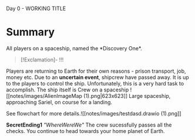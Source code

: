Day 0 -  WORKING TITLE

<h1>Summary</h1>
All players on a spaceship, named the *Discovery One*. 

>[!Exclamation]- !!!

Players are returning to Earth for their own reasons - prison transport, job, money etc. 
Due to an **uncertain event**, shipcrew have passed away. It is up to the players to control the ship. Unfortunately, this is a very hard task to accomplish. The ship itself is 
Crew on a spaceship
![[notes/images/AlienImageMap (1).png|623x623]]
Large spaceship, approaching Sariel, on course for a landing.

See flowchart for more details.![[notes/images/testdasd.drawio (1).png]]

**SecretEnding1**
*"WhereWereWe"*
The crew sucessfully passes all the checks. You continue to head towards your home planet of Earth. 